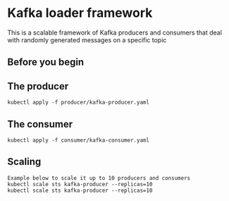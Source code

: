 # Kafka loader framework
This is a scalable framework of Kafka producers and consumers that deal with randomly generated messages on a specific topic

## Before you begin

## The producer
```
kubectl apply -f producer/kafka-producer.yaml
```

## The consumer
```
kubectl apply -f consumer/kafka-consumer.yaml
```

## Scaling
```
Example below to scale it up to 10 producers and consumers
kubectl scale sts kafka-producer --replicas=10
kubectl scale sts kafka-producer --replicas=10

```